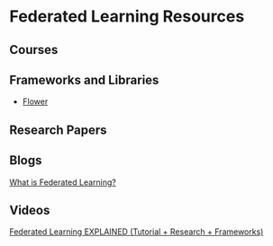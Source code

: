 # Federated Learning Resources

## Courses

## Frameworks and Libraries

- [Flower](https://github.com/adap/flower)

## Research Papers

## Blogs

[What is Federated Learning?](https://blog.openmined.org/what-is-federated-learning/)

## Videos

[Federated Learning EXPLAINED (Tutorial + Research + Frameworks)](https://youtu.be/nBGQQHPkyNY)
